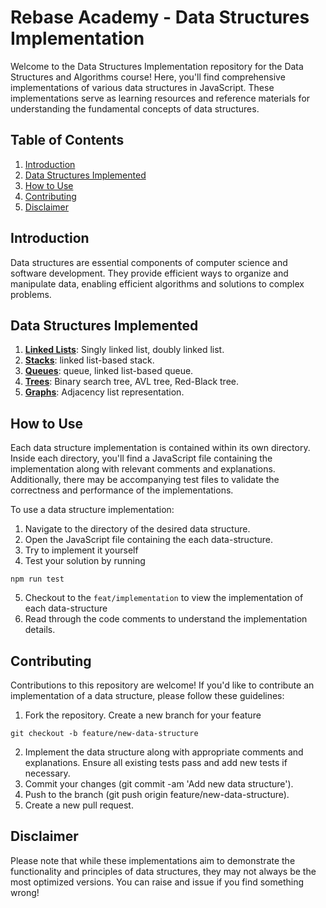 # Rebase Academy - Data Structures Implementation

Welcome to the Data Structures Implementation repository for the Data Structures and Algorithms course! Here, you'll find comprehensive implementations of various data structures in JavaScript. These implementations serve as learning resources and reference materials for understanding the fundamental concepts of data structures.

## Table of Contents

1. [Introduction](#introduction)
2. [Data Structures Implemented](#data-structures-implemented)
3. [How to Use](#how-to-use)
4. [Contributing](#contributing)
5. [Disclaimer](#license)

## Introduction

Data structures are essential components of computer science and software development. They provide efficient ways to organize and manipulate data, enabling efficient algorithms and solutions to complex problems.

## Data Structures Implemented

1. [**Linked Lists**](https://github.com/Ekep-Obasi/data-structures-rebase-academy/tree/main/src/linked-list): Singly linked list, doubly linked list.
2. [**Stacks**](https://github.com/Ekep-Obasi/data-structures-rebase-academy/tree/main/src/stacks):  linked list-based stack.
3. [**Queues**](https://github.com/Ekep-Obasi/data-structures-rebase-academy/tree/main/src/queues):  queue, linked list-based queue.
4. [**Trees**](https://github.com/Ekep-Obasi/data-structures-rebase-academy/tree/main/src/trees): Binary search tree, AVL tree, Red-Black tree.
5. [**Graphs**](https://github.com/Ekep-Obasi/data-structures-rebase-academy/tree/main/src/graphs): Adjacency list representation.

## How to Use

Each data structure implementation is contained within its own directory. Inside each directory, you'll find a JavaScript file containing the implementation along with relevant comments and explanations. Additionally, there may be accompanying test files to validate the correctness and performance of the implementations.

To use a data structure implementation:

1. Navigate to the directory of the desired data structure.
2. Open the JavaScript file containing the each data-structure.
3. Try to implement it yourself
4. Test your solution by running

```shell
npm run test
```
5. Checkout to the `feat/implementation` to view the implementation of each data-structure
6. Read through the code comments to understand the implementation details.

## Contributing
Contributions to this repository are welcome! If you'd like to contribute an implementation of a data structure, please follow these guidelines:

1. Fork the repository.
Create a new branch for your feature 
```git
git checkout -b feature/new-data-structure
```
2. Implement the data structure along with appropriate comments and explanations.
Ensure all existing tests pass and add new tests if necessary.
3. Commit your changes (git commit -am 'Add new data structure').
4. Push to the branch (git push origin feature/new-data-structure).
5. Create a new pull request.



## Disclaimer

Please note that while these implementations aim to demonstrate the functionality and principles of data structures, they may not always be the most optimized versions. You can raise and issue if you find something wrong!